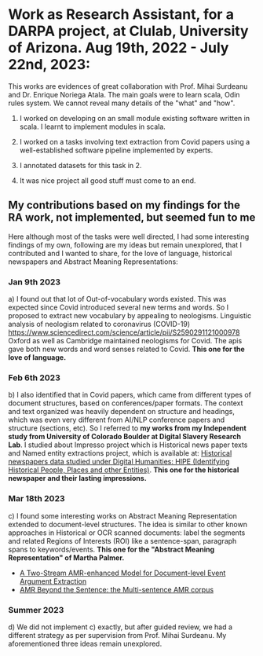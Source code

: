 # Work as Research Assistant, for a DARPA project, at Clulab, University of Arizona. Aug 19th, 2022 - July 22nd, 2023:

This works are evidences of great collaboration with Prof. Mihai Surdeanu and Dr. Enrique Noriega Atala. 
The main goals were to learn scala, Odin rules system. We cannot reveal many details of the "what" and "how".

1. I worked on developing on an small module existing software written in scala. I learnt to implement modules in scala.

2. I worked on a tasks involving text extraction from Covid papers using a well-established software pipeline implemented by experts. 

3. I annotated datasets for this task in 2.
   
5. It was nice project all good stuff must come to an end.

## My contributions based on my findings for the RA work, not implemented, but seemed fun to me

Here although most of the tasks were well directed, I had some interesting findings of my own, following are my ideas but remain unexplored, that I contributed and I wanted to share, for the love of language, historical newspapers and Abstract Meaning Representations:

### Jan 9th 2023

  a) I found out that lot of Out-of-vocabulary words existed. This was expected since Covid introduced several new terms and words. So I proposed to extract new vocabulary by appealing to neologisms. Linguistic analysis of neologism related to coronavirus (COVID-19) https://www.sciencedirect.com/science/article/pii/S2590291121000978  Oxford as well as Cambridge maintained neologisms for Covid. The apis gave both new words and word senses related to Covid.
  **This one for the love of language.**

### Feb 6th 2023

  b) I also identified that in Covid papers, which came from different types of document structures, based on conferences/paper formats. The context and text organized was heavily dependent on structure and headings, which was even very different from AI/NLP conference papers and structure (sections, etc). So I referred to **my works from my Independent study from University of Colorado Boulder at Digital Slavery Research Lab**. I studied about Impresso project which is Historical news paper texts and Named entity extractions project, which is available at: <a href="https://github.com/sushmaakoju/named-entity-text-extraction-ocr-slave-trade-volumes/blob/main/README.md#historical-newspapers-data-studied-under-digital-humanities-hipe-identifying-historical-people-places-and-other-entities">Historical newspapers data studied under Digital Humanities: HIPE (Identifying Historical People, Places and other Entities)</a>.
  **This one for the historical newspaper and their lasting impressions.**

### Mar 18th 2023

  c) I found some interesting works on Abstract Meaning Representation extended to document-level structures. 
  The idea is similar to other known approaches in Historical or OCR scanned documents: 
  label the segments and related Regions of Interests (ROI) like a sentence-span, paragraph spans to keywords/events. 
  **This one for the "Abstract Meaning Representation" of Martha Palmer.**
  
  - <a href="https://arxiv.org/pdf/2205.00241.pdf">A Two-Stream AMR-enhanced Model for Document-level Event Argument Extraction<a>
  - <a href="https://aclanthology.org/C18-1313.pdf">AMR Beyond the Sentence: the Multi-sentence AMR corpus</a>

### Summer 2023

  d) We did not implement c) exactly, but after guided review, we had a different strategy as per supervision from Prof. Mihai Surdeanu. My aforementioned three ideas remain unexplored.
